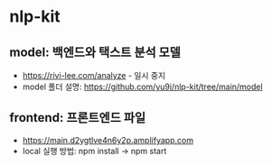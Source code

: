 # nlp-kit

## model: 백엔드와 택스트 분석 모델
- https://rivi-lee.com/analyze - 일시 중지
- model 폴더 설명: https://github.com/yu9i/nlp-kit/tree/main/model

## frontend: 프론트엔드 파일
- https://main.d2ygtlve4n6y2p.amplifyapp.com 
- local 실행 방법: npm install -> npm start
